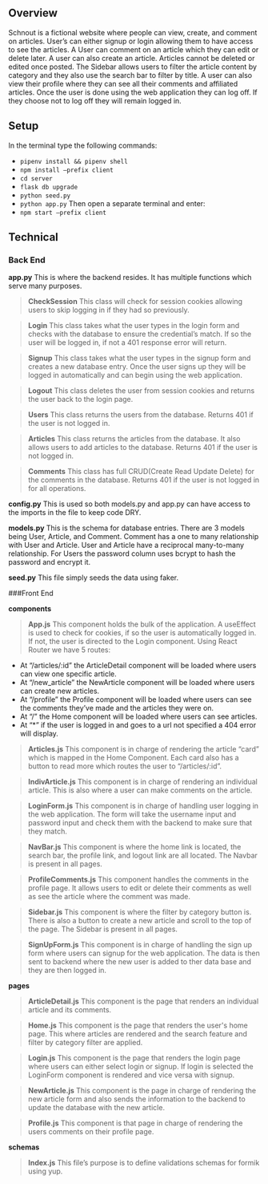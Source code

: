 ## Overview

Schnout is a fictional website where people can view, create, and comment on articles. User’s can either signup or login allowing them to have access to see the articles. A User can comment on an article which they can edit or delete later. A user can also create an article. Articles cannot be deleted or edited once posted. The Sidebar allows users to filter the article content by category and they also use the search bar to filter by title. A user can also view their profile where they can see all their comments and affiliated articles. Once the user is done using the web application they can log off. If they choose not to log off they will remain logged in.

## Setup 
In the terminal type the following commands:
- `pipenv install && pipenv shell`
- `npm install –prefix client`
- `cd server`
- `flask db upgrade`
- `python seed.py`
- `python app.py`
Then open a separate terminal and enter:
- `npm start –prefix client`

## Technical

### Back End

**app.py**
This is where the backend resides. It has multiple functions which serve many purposes.

>**CheckSession**
This class will check for session cookies allowing users to skip logging in if they had so previously.

>**Login**
This class takes what the user types in the login form and checks with the database to ensure the credential’s match. If so the user will be logged in, if not a 401 response error will return.

>**Signup**
This class takes what the user types in the signup form and creates a new database entry. Once the user signs up they will be logged in automatically and can begin using the web application. 

>**Logout**
This class deletes the user from session cookies and returns the user back to the login page.

>**Users**
This class returns the users from the database. Returns 401 if the user is not logged in.

>**Articles**
This class returns the articles from the database. It also allows users to add articles to the database. Returns 401 if the user is not logged in.

>**Comments**
This class has full CRUD(Create Read Update Delete) for the comments in the database. Returns 401 if the user is not logged in for all operations.

**config.py**
This is used so both models.py and app.py can have access to the imports in the file to keep code DRY.

**models.py**
This is the schema for database entries. There are 3 models being User, Article, and Comment. Comment has a one to many relationship with User and Article. User and Article have a reciprocal many-to-many relationship. For Users the password column uses bcrypt to hash the password and encrypt it. 

**seed.py**
This file simply seeds the data using faker.

###Front End

**components**

> **App.js**
This component holds the bulk of the application. A useEffect is used to check for cookies, if so the user is automatically logged in. If not, the user is directed to the Login component. Using React Router we have 5 routes: 
- At “/articles/:id” the ArticleDetail component will be loaded where users can view one specific article.
- At “/new_article” the NewArticle component will be loaded where users can create new articles.
- At “/profile” the Profile component will be loaded where users can see the comments
they’ve made and the articles they were on. 
- At “/” the Home component will be loaded where users can see articles. 
- At “*” if the user is logged in and goes to a url not specified a 404 error will display.

>**Articles.js**
This component is in charge of rendering the article “card” which is mapped in the Home Component. Each card also has a button to read more which routes the user to “/articles/:id”.

>**IndivArticle.js**
This component is in charge of rendering an individual article. This is also where a user can make comments on the article.

>**LoginForm.js**
This component is in charge of handling user logging in the web application. The form will take the username input and password input and check them with the backend to make sure that they match.

>**NavBar.js**
This component is where the home link is located, the search bar, the profile link, and logout link are all located. The Navbar is present in all pages.

>**ProfileComments.js**
This component handles the comments in the profile page. It allows users to edit or delete their comments as well as see the article where the comment was made.

>**Sidebar.js**
This component is where the filter by category button is. There is also a button to create a new article and scroll to the top of the page. The Sidebar is present in all pages.

>**SignUpForm.js**
This component is in charge of handling the sign up form where users can signup for the web application. The data is then sent to backend where the new user is added to ther data base and they are then logged in.

**pages**

>**ArticleDetail.js**
This component is the page that renders an individual article and its comments.

>**Home.js**
This component is the page that renders the user's home page. This where articles are rendered and the search feature and filter by category filter are applied.

>**Login.js**
This component is the page that renders the login page where users can either select login or signup. If login is selected the LoginForm component is rendered and vice versa with signup.

>**NewArticle.js**
This component is the page in charge of rendering the new article form and also sends the information to the backend to update the database with the new article.

>**Profile.js**
This component is that page in charge of rendering the users comments on their profile page. 

**schemas**

>**Index.js**
This file’s purpose is to define validations schemas for formik using yup.




